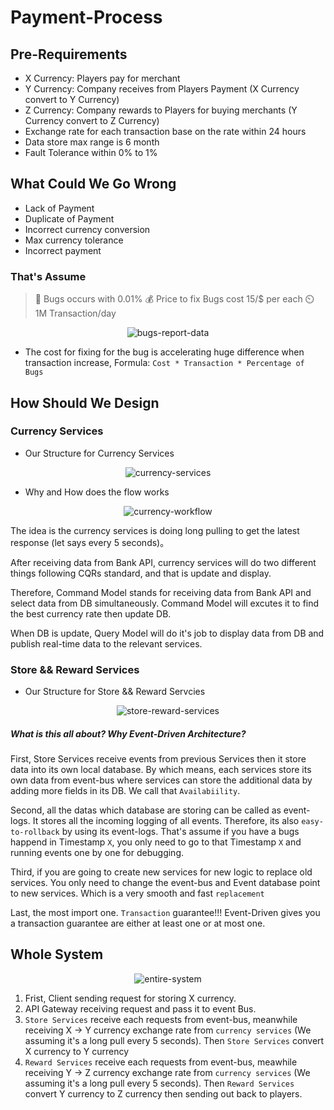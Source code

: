 # Payment-Process

## Pre-Requirements

- X Currency: Players pay for merchant
- Y Currency: Company receives from Players Payment (X Currency convert to Y Currency)
- Z Currency: Company rewards to Players for buying merchants (Y Currency convert to Z Currency)
- Exchange rate for each transaction base on the rate within 24 hours
- Data store max range is 6 month
- Fault Tolerance within 0% to 1%

## What Could We Go Wrong

- Lack of Payment
- Duplicate of Payment
- Incorrect currency conversion
- Max currency tolerance
- Incorrect payment

### That's Assume

> :bug: Bugs occurs with 0.01%
> :moneybag: Price to fix Bugs cost 15/\$ per each
> :timer_clock: 1M Transaction/day

<p align="center">
  <img src="https://i.imgur.com/H3Mvh5l.png" alt="bugs-report-data"/>
</p>

- The cost for fixing for the bug is accelerating huge difference when transaction increase, Formula: `Cost * Transaction * Percentage of Bugs`

## How Should We Design

### Currency Services

- Our Structure for Currency Services

<p align="center">
  <img src="https://i.imgur.com/dczhgXE.png" alt="currency-services"/>
</p>

- Why and How does the flow works

<p align="center">
  <img src="https://i.imgur.com/t8mUyH9.png" alt="currency-workflow"/>
</p>

The idea is the currency services is doing long pulling to get the latest response (let says every 5 seconds)。

After receiving data from Bank API, currency services will do two different things following CQRs standard, and that is update and display.

Therefore, Command Model stands for receiving data from Bank API and select data from DB simultaneously. Command Model will excutes it to find the best currency rate then update DB.

When DB is update, Query Model will do it's job to display data from DB and publish real-time data to the relevant services.

### Store && Reward Services

- Our Structure for Store && Reward Servcies

<p align="center">
  <img src="https://i.imgur.com/7A8ZhIr.png" alt="store-reward-services">
</p>

##### What is this all about? Why Event-Driven Architecture?

First, Store Services receive events from previous Services then it store data into its own local database.
By which means, each services store its own data from event-bus where services can store the additional data by adding more fields in its DB. We call that `Availabiility`.

Second, all the datas which database are storing can be called as event-logs. It stores all the incoming logging of all events. Therefore, its also `easy-to-rollback` by using its event-logs. That's assume if you have a bugs happend in Timestamp `X`, you only need to go to that Timestamp `X` and running events one by one for debugging.

Third, if you are going to create new services for new logic to replace old services. You only need to change the event-bus and Event database point to new services.
Which is a very smooth and fast `replacement`

Last, the most import one. `Transaction` guarantee!!!
Event-Driven gives you a transaction guarantee are either at least one or at most one.

## Whole System

<p align="center">
  <img src="https://i.imgur.com/gjKXTas.png" alt="entire-system">
</p>

1. Frist, Client sending request for storing X currency.
2. API Gateway receiving request and pass it to event Bus.
3. `Store Services` receive each requests from event-bus, meanwhile receiving X -> Y currency exchange rate from `currency services` (We assuming it's a long pull every 5 seconds). Then `Store Services` convert X currency to Y currency
4. `Reward Services` receive each requests from event-bus, meawhile receiving Y -> Z currency exchange rate from `currency services` (We assuming it's a long pull every 5 seconds). Then `Reward Services` convert Y currency to Z currency then sending out back to players.
